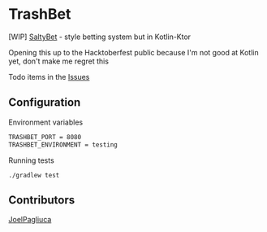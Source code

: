 # TrashBet
[WIP] [SaltyBet](https://www.saltybet.com/) - style betting system but in Kotlin-Ktor

Opening this up to the Hacktoberfest public because I'm not good at Kotlin yet, don't make me regret this

Todo items in the [Issues](https://github.com/JoelPagliuca/trashbet/issues)

## Configuration
Environment variables
```bash
TRASHBET_PORT = 8080
TRASHBET_ENVIRONMENT = testing
```
Running tests
```
./gradlew test
```

## Contributors
[JoelPagliuca](https://github.com/JoelPagliuca)
